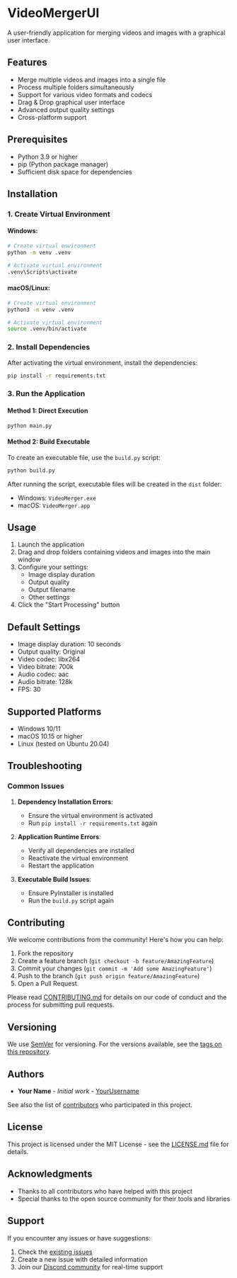 # VideoMergerUI

A user-friendly application for merging videos and images with a graphical user interface.

## Features

- Merge multiple videos and images into a single file
- Process multiple folders simultaneously
- Support for various video formats and codecs
- Drag & Drop graphical user interface
- Advanced output quality settings
- Cross-platform support

## Prerequisites

- Python 3.9 or higher
- pip (Python package manager)
- Sufficient disk space for dependencies

## Installation

### 1. Create Virtual Environment

#### Windows:
```bash
# Create virtual environment
python -m venv .venv

# Activate virtual environment
.venv\Scripts\activate
```

#### macOS/Linux:
```bash
# Create virtual environment
python3 -m venv .venv

# Activate virtual environment
source .venv/bin/activate
```

### 2. Install Dependencies

After activating the virtual environment, install the dependencies:

```bash
pip install -r requirements.txt
```

### 3. Run the Application

#### Method 1: Direct Execution
```bash
python main.py
```

#### Method 2: Build Executable
To create an executable file, use the `build.py` script:

```bash
python build.py
```

After running the script, executable files will be created in the `dist` folder:
- Windows: `VideoMerger.exe`
- macOS: `VideoMerger.app`

## Usage

1. Launch the application
2. Drag and drop folders containing videos and images into the main window
3. Configure your settings:
   - Image display duration
   - Output quality
   - Output filename
   - Other settings
4. Click the "Start Processing" button

## Default Settings

- Image display duration: 10 seconds
- Output quality: Original
- Video codec: libx264
- Video bitrate: 700k
- Audio codec: aac
- Audio bitrate: 128k
- FPS: 30

## Supported Platforms

- Windows 10/11
- macOS 10.15 or higher
- Linux (tested on Ubuntu 20.04)

## Troubleshooting

### Common Issues

1. **Dependency Installation Errors**:
   - Ensure the virtual environment is activated
   - Run `pip install -r requirements.txt` again

2. **Application Runtime Errors**:
   - Verify all dependencies are installed
   - Reactivate the virtual environment
   - Restart the application

3. **Executable Build Issues**:
   - Ensure PyInstaller is installed
   - Run the `build.py` script again

## Contributing

We welcome contributions from the community! Here's how you can help:

1. Fork the repository
2. Create a feature branch (`git checkout -b feature/AmazingFeature`)
3. Commit your changes (`git commit -m 'Add some AmazingFeature'`)
4. Push to the branch (`git push origin feature/AmazingFeature`)
5. Open a Pull Request

Please read [CONTRIBUTING.md](CONTRIBUTING.md) for details on our code of conduct and the process for submitting pull requests.

## Versioning

We use [SemVer](http://semver.org/) for versioning. For the versions available, see the [tags on this repository](https://github.com/yourusername/VideoMergerUI/tags).

## Authors

- **Your Name** - *Initial work* - [YourUsername](https://github.com/yourusername)

See also the list of [contributors](https://github.com/yourusername/VideoMergerUI/contributors) who participated in this project.

## License

This project is licensed under the MIT License - see the [LICENSE.md](LICENSE.md) file for details.

## Acknowledgments

- Thanks to all contributors who have helped with this project
- Special thanks to the open source community for their tools and libraries

## Support

If you encounter any issues or have suggestions:
1. Check the [existing issues](https://github.com/yourusername/VideoMergerUI/issues)
2. Create a new issue with detailed information
3. Join our [Discord community](https://discord.gg/your-server) for real-time support 